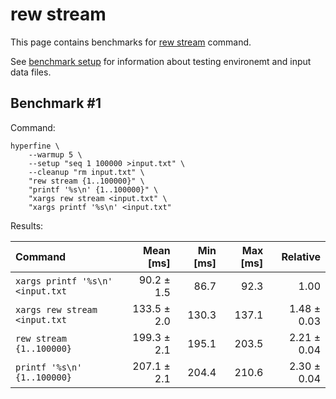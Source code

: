 # rew stream

This page contains benchmarks for [rew stream](../reference/rew-stream.md) command.

See [benchmark setup](./setup.md) for information about testing environemt and input data files.

## Benchmark #1

Command:

```shell
hyperfine \
    --warmup 5 \
    --setup "seq 1 100000 >input.txt" \
    --cleanup "rm input.txt" \
    "rew stream {1..100000}" \
    "printf '%s\n' {1..100000}" \
    "xargs rew stream <input.txt" \
    "xargs printf '%s\n' <input.txt"
```

Results:

| Command | Mean [ms] | Min [ms] | Max [ms] | Relative |
|:---|---:|---:|---:|---:|
| `xargs printf '%s\n' <input.txt` | 90.2 ± 1.5 | 86.7 | 92.3 | 1.00 |
| `xargs rew stream <input.txt` | 133.5 ± 2.0 | 130.3 | 137.1 | 1.48 ± 0.03 |
| `rew stream {1..100000}` | 199.3 ± 2.1 | 195.1 | 203.5 | 2.21 ± 0.04 |
| `printf '%s\n' {1..100000}` | 207.1 ± 2.1 | 204.4 | 210.6 | 2.30 ± 0.04 |
